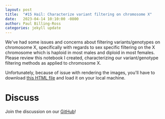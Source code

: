 ```yaml
---
layout: post
title:  "#15 Hail: Characterize variant filtering on chromosome X"
date:   2023-04-14 10:10:00 -0800
author: Paul Billing-Ross 
categories: jekyll update
---
```


We've had some issues and concerns about filtering variants/genotypes on chromosome X, specifically with regards to sex specific filtering on the X chromosome which is haploid in most males and diploid in most females. Please review this notebook I created, characterizing our variant/genotype filtering methods as applied to chromosome X.

Unfortunately, because of issue with rendering the images, you'll have to download [this HTML file](https://github.com/va-big-data-genomics/mvp-wgs-snp-indel-release/blob/feat-sex-chr/SNPs-Indels/data_release_2023/notebooks/sex-chr-characterize-filtering.html) and load it on your local machine.

# Discuss
Join the discussion on our <ins>[GitHub](https://github.com/orgs/va-big-data-genomics/discussions/18)</ins>!
